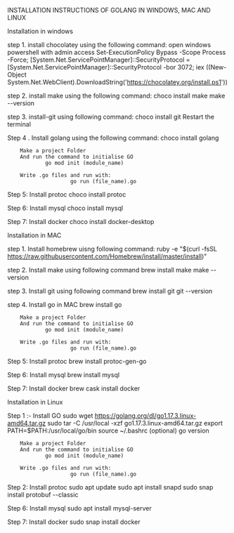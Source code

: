INSTALLATION INSTRUCTIONS OF GOLANG IN WINDOWS, MAC AND LINUX


Installation in windows

step 1. install chocolatey using the following command:
     open windows powershell with admin access
     Set-ExecutionPolicy Bypass -Scope Process -Force; [System.Net.ServicePointManager]::SecurityProtocol = [System.Net.ServicePointManager]::SecurityProtocol -bor 3072; iex ((New-Object System.Net.WebClient).DownloadString('https://chocolatey.org/install.ps1'))


step 2. install make using the following command:
        choco install make
        make --version

step 3. install-git using following command:
        choco install git
        Restart the terminal 

Step 4 . Install golang using the following command:
        choco install golang


        Make a project Folder
        And run the command to initialise GO
                go mod init (module_name)
        
        Write .go files and run with:
                        go run (file_name).go

Step 5:
        Install protoc
        choco install protoc

Step 6:
        Install mysql
        choco install mysql

Step 7:
        Install docker
        choco install docker-desktop

Installation in MAC

step 1. Install homebrew uisng following command:
         ruby -e "$(curl -fsSL https://raw.githubusercontent.com/Homebrew/install/master/install)"

step 2. Install make using following command
        brew install make
        make --version

step 3. Install git using following command
        brew install git
        git --version

step 4. Install go in MAC
        brew install go

        Make a project Folder
        And run the command to initialise GO
                go mod init (module_name)
        
        Write .go files and run with:
                        go run (file_name).go

Step 5:
        Install protoc
        brew install protoc-gen-go

Step 6:
        Install mysql
        brew install mysql
       
Step 7:
        Install docker
        brew cask install docker

Installation in Linux

Step 1 :- Install GO
                sudo wget https://golang.org/dl/go1.17.3.linux-amd64.tar.gz
                sudo tar -C /usr/local -xzf go1.17.3.linux-amd64.tar.gz
                export PATH=$PATH:/usr/local/go/bin
                source ~/.bashrc (optional)
                go version
        
        Make a project Folder
        And run the command to initialise GO
                go mod init (module_name)
        
        Write .go files and run with:
                        go run (file_name).go

Step 2:
        Install protoc
        sudo apt update
        sudo apt install snapd
        sudo snap install protobuf --classic

Step 6:
        Install mysql
        sudo apt install mysql-server

Step 7:
        Install docker
        sudo snap install docker
